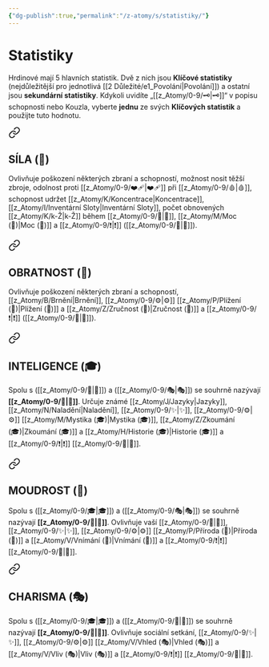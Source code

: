 ```yaml
---
{"dg-publish":true,"permalink":"/z-atomy/s/statistiky/"}
---
```


# Statistiky
Hrdinové mají 5 hlavních statistik. Dvě z nich jsou **Klíčové statistiky** (nejdůležitější pro jednotlivá [[2 Důležité/e1_Povolání\|Povolání]]) a ostatní jsou **sekundární statistiky**. Kdykoli uvidíte „[[z_Atomy/0-9/🗝\|🗝]]“ v popisu schopnosti nebo Kouzla, vyberte **jednu** ze svých **Klíčových statistik** a použijte tuto hodnotu.


<div class="transclusion internal-embed is-loaded"><a class="markdown-embed-link" href="/Síla/" aria-label="Open link"><svg xmlns="http://www.w3.org/2000/svg" width="24" height="24" viewBox="0 0 24 24" fill="none" stroke="currentColor" stroke-width="2" stroke-linecap="round" stroke-linejoin="round" class="svg-icon lucide-link"><path d="M10 13a5 5 0 0 0 7.54.54l3-3a5 5 0 0 0-7.07-7.07l-1.72 1.71"></path><path d="M14 11a5 5 0 0 0-7.54-.54l-3 3a5 5 0 0 0 7.07 7.07l1.71-1.71"></path></svg></a><div class="markdown-embed">




## SÍLA (💪) 
Ovlivňuje poškození některých zbraní a schopností, možnost nosit těžší zbroje, odolnost proti [[z_Atomy/0-9/❤️‍🩹\|❤️‍🩹]] při [[z_Atomy/0-9/🩸\|🩸]], schopnost udržet [[z_Atomy/K/Koncentrace\|Koncentrace]], [[z_Atomy/I/Inventární Sloty\|Inventární Sloty]], počet obnovených [[z_Atomy/K/k-Ž\|k-Ž]] během [[z_Atomy/0-9/🔋\|🔋]], [[z_Atomy/M/Moc (💪)\|Moc (💪)]] a [[z_Atomy/0-9/❗\|❗]] ([[z_Atomy/0-9/💪\|💪]]).

</div></div>


<div class="transclusion internal-embed is-loaded"><a class="markdown-embed-link" href="/Obratnost/" aria-label="Open link"><svg xmlns="http://www.w3.org/2000/svg" width="24" height="24" viewBox="0 0 24 24" fill="none" stroke="currentColor" stroke-width="2" stroke-linecap="round" stroke-linejoin="round" class="svg-icon lucide-link"><path d="M10 13a5 5 0 0 0 7.54.54l3-3a5 5 0 0 0-7.07-7.07l-1.72 1.71"></path><path d="M14 11a5 5 0 0 0-7.54-.54l-3 3a5 5 0 0 0 7.07 7.07l1.71-1.71"></path></svg></a><div class="markdown-embed">




## OBRATNOST (🎯)
 Ovlivňuje poškození některých zbraní a schopností, [[z_Atomy/B/Brnění\|Brnění]], [[z_Atomy/0-9/⚙️\|⚙️]] [[z_Atomy/P/Plížení (🎯)\|Plížení (🎯)]] a [[z_Atomy/Z/Zručnost (🎯)\|Zručnost (🎯)]] a [[z_Atomy/0-9/❗\|❗]] ([[z_Atomy/0-9/🎯\|🎯]]).

</div></div>


<div class="transclusion internal-embed is-loaded"><a class="markdown-embed-link" href="/Inteligence/" aria-label="Open link"><svg xmlns="http://www.w3.org/2000/svg" width="24" height="24" viewBox="0 0 24 24" fill="none" stroke="currentColor" stroke-width="2" stroke-linecap="round" stroke-linejoin="round" class="svg-icon lucide-link"><path d="M10 13a5 5 0 0 0 7.54.54l3-3a5 5 0 0 0-7.07-7.07l-1.72 1.71"></path><path d="M14 11a5 5 0 0 0-7.54-.54l-3 3a5 5 0 0 0 7.07 7.07l1.71-1.71"></path></svg></a><div class="markdown-embed">




## INTELIGENCE (🎓)
Spolu s ([[z_Atomy/0-9/🦉\|🦉]]) a ([[z_Atomy/0-9/🎭\|🎭]]) se souhrně nazývají **[[z_Atomy/0-9/🧠\|🧠]]**. Určuje známé [[z_Atomy/J/Jazyky\|Jazyky]], [[z_Atomy/N/Naladění\|Naladění]], [[z_Atomy/0-9/✨\|✨]], [[z_Atomy/0-9/⚙️\|⚙️]] [[z_Atomy/M/Mystika (🎓)\|Mystika (🎓)]], [[z_Atomy/Z/Zkoumání (🎓)\|Zkoumání (🎓)]] a [[z_Atomy/H/Historie (🎓)\|Historie (🎓)]] a [[z_Atomy/0-9/❗\|❗]] [[z_Atomy/0-9/🧠\|🧠]].

</div></div>


<div class="transclusion internal-embed is-loaded"><a class="markdown-embed-link" href="/Moudrost/" aria-label="Open link"><svg xmlns="http://www.w3.org/2000/svg" width="24" height="24" viewBox="0 0 24 24" fill="none" stroke="currentColor" stroke-width="2" stroke-linecap="round" stroke-linejoin="round" class="svg-icon lucide-link"><path d="M10 13a5 5 0 0 0 7.54.54l3-3a5 5 0 0 0-7.07-7.07l-1.72 1.71"></path><path d="M14 11a5 5 0 0 0-7.54-.54l-3 3a5 5 0 0 0 7.07 7.07l1.71-1.71"></path></svg></a><div class="markdown-embed">




## MOUDROST (🦉)
Spolu s ([[z_Atomy/0-9/🎓\|🎓]]) a ([[z_Atomy/0-9/🎭\|🎭]]) se souhrně nazývají **[[z_Atomy/0-9/🧠\|🧠]]**. Ovlivňuje vaší [[z_Atomy/0-9/🚩\|🚩]], [[z_Atomy/0-9/✨\|✨]], [[z_Atomy/0-9/⚙️\|⚙️]] [[z_Atomy/P/Příroda (🦉)\|Příroda (🦉)]] a [[z_Atomy/V/Vnímání (🦉)\|Vnímání (🦉)]] a [[z_Atomy/0-9/❗\|❗]] [[z_Atomy/0-9/🧠\|🧠]].

</div></div>


<div class="transclusion internal-embed is-loaded"><a class="markdown-embed-link" href="/z-atomy/0-9//" aria-label="Open link"><svg xmlns="http://www.w3.org/2000/svg" width="24" height="24" viewBox="0 0 24 24" fill="none" stroke="currentColor" stroke-width="2" stroke-linecap="round" stroke-linejoin="round" class="svg-icon lucide-link"><path d="M10 13a5 5 0 0 0 7.54.54l3-3a5 5 0 0 0-7.07-7.07l-1.72 1.71"></path><path d="M14 11a5 5 0 0 0-7.54-.54l-3 3a5 5 0 0 0 7.07 7.07l1.71-1.71"></path></svg></a><div class="markdown-embed">




## CHARISMA (🎭)
Spolu s ([[z_Atomy/0-9/🎓\|🎓]]) a ([[z_Atomy/0-9/🦉\|🦉]]) se souhrně nazývají **[[z_Atomy/0-9/🧠\|🧠]]**. Ovlivňuje sociální setkání, [[z_Atomy/0-9/✨\|✨]], [[z_Atomy/0-9/⚙️\|⚙️]] [[z_Atomy/V/Vhled (🎭)\|Vhled (🎭)]] a [[z_Atomy/V/Vliv (🎭)\|Vliv (🎭)]] a [[z_Atomy/0-9/❗\|❗]] [[z_Atomy/0-9/🧠\|🧠]].

</div></div>


